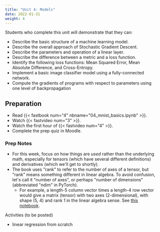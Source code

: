 ```yaml
---
title: "Unit 4: Models"
date: 2022-01-31
weight: 4
---
```


Students who complete this unit will demonstrate that they can:

- Describe the basic structure of a machine learning model.
- Describe the overall approach of Stochastic Gradient Descent.
- Describe the parameters and operation of a linear layer.
- Describe the difference between a metric and a loss function.
- Identify the following loss functions: Mean Squared Error, Mean Absolute Difference, and Cross-Entropy. <!-- - Contrast sensible vs non-sensible sequences of model layers (e.g., alternating linear and nonlinear) -->
- Implement a basic image classifier model using a fully-connected network.
- Compute the gradients of programs with respect to parameters using one level of backpropagation

## Preparation

- Read {{< fastbook num="4" nbname="04_mnist_basics.ipynb" >}}.
- Watch {{< fastvideo num="3" >}}.
- Watch the first hour of {{< fastvideo num="4" >}}.
- Complete the prep quiz in Moodle.

### Prep Notes

- For this week, focus on how things are *used* rather than the underlying math, especially for tensors (which have several different definitions) and derivatives (which we'll get to shortly).
- The book uses "rank" to refer to the number of axes of a tensor, but "rank" means something different in linear algebra. To avoid confusion, let's call it "number of axes", or perhaps "number of dimensions" (abbreviated "ndim" in PyTorch).
  - For example, a length-5 column vector times a length-4 row vector would give a matrix (tensor) with two axes (2-dimensional), with shape (5, 4) and rank 1 in the linear algebra sense. See [this notebook](https://nbviewer.jupyter.org/github/kcarnold/cs344/blob/main/src/Number_of_Dimensions_is_not_Rank.ipynb).

Activities (to be posted)

- linear regression from scratch
